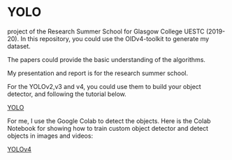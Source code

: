 # YOLO
 project of the Research Summer School for Glasgow College UESTC (2019-20).
In this repository,  you could use the OIDv4-toolkit to generate my dataset.


The papers could provide the basic understanding of the algorithms. 


My presentation and report is for the research summer school.


For the YOLOv2,v3 and v4, you could use them to build your object detector, and following the tutorial below.

[YOLO](https://github.com/AlexeyAB/darknet)

For me, I use the Google Colab to detect the objects. Here is the Colab Notebook for showing how to train custom object detector and detect objects in images and videos:

[YOLOv4]()
